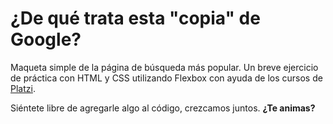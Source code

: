 # ¿De qué trata esta "copia" de Google?
Maqueta simple de la página de búsqueda más popular. Un breve ejercicio de práctica con HTML y CSS utilizando Flexbox con ayuda de los cursos de [Platzi](https://platzi.com/).

Siéntete libre de agregarle algo al código, crezcamos juntos. **¿Te animas?**
